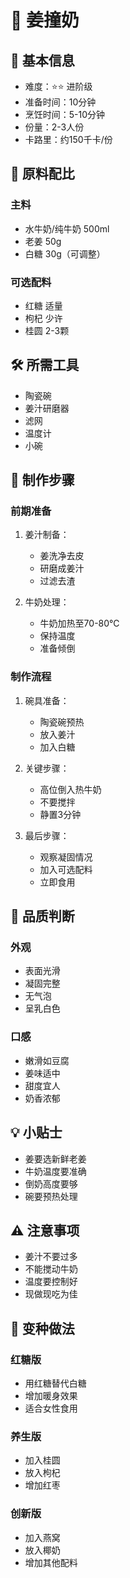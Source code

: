 # 🥛 姜撞奶

## 📝 基本信息
- 难度：⭐⭐ 进阶级
- 准备时间：10分钟
- 烹饪时间：5-10分钟
- 份量：2-3人份
- 卡路里：约150千卡/份

## 🧂 原料配比
### 主料
- 水牛奶/纯牛奶 500ml
- 老姜 50g
- 白糖 30g（可调整）

### 可选配料
- 红糖 适量
- 枸杞 少许
- 桂圆 2-3颗

## 🛠️ 所需工具
- 陶瓷碗
- 姜汁研磨器
- 滤网
- 温度计
- 小碗

## 📝 制作步骤

### 前期准备
1. 姜汁制备：
   - 姜洗净去皮
   - 研磨成姜汁
   - 过滤去渣

2. 牛奶处理：
   - 牛奶加热至70-80℃
   - 保持温度
   - 准备倾倒

### 制作流程
1. 碗具准备：
   - 陶瓷碗预热
   - 放入姜汁
   - 加入白糖

2. 关键步骤：
   - 高位倒入热牛奶
   - 不要搅拌
   - 静置3分钟

3. 最后步骤：
   - 观察凝固情况
   - 加入可选配料
   - 立即食用

## 🎯 品质判断

### 外观
- 表面光滑
- 凝固完整
- 无气泡
- 呈乳白色

### 口感
- 嫩滑如豆腐
- 姜味适中
- 甜度宜人
- 奶香浓郁

## 💡 小贴士
- 姜要选新鲜老姜
- 牛奶温度要准确
- 倒奶高度要够
- 碗要预热处理

## ⚠️ 注意事项
- 姜汁不要过多
- 不能搅动牛奶
- 温度要控制好
- 现做现吃为佳

## 🔄 变种做法

### 红糖版
- 用红糖替代白糖
- 增加暖身效果
- 适合女性食用

### 养生版
- 加入桂圆
- 放入枸杞
- 增加红枣

### 创新版
- 加入燕窝
- 放入椰奶
- 增加其他配料